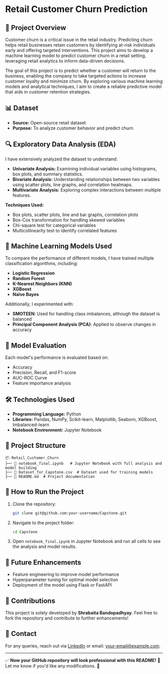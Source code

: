 # Retail Customer Churn Prediction

## 📌 Project Overview
Customer churn is a critical issue in the retail industry. Predicting churn helps retail businesses retain customers by identifying at-risk individuals early and offering targeted interventions. This project aims to develop a machine learning model to predict customer churn in a retail setting, leveraging retail analytics to inform data-driven decisions.

The goal of this project is to predict whether a customer will return to the business, enabling the company to take targeted actions to increase customer loyalty and minimize churn. By exploring various machine learning models and analytical techniques, I aim to create a reliable predictive model that aids in customer retention strategies.

## 📊 Dataset
- **Source:** Open-source retail dataset
- **Purpose:** To analyze customer behavior and predict churn

## 🔍 Exploratory Data Analysis (EDA)
I have extensively analyzed the dataset to understand:
- **Univariate Analysis:** Examining individual variables using histograms, box plots, and summary statistics.
- **Bivariate Analysis:** Understanding relationships between two variables using scatter plots, line graphs, and correlation heatmaps.
- **Multivariate Analysis:** Exploring complex interactions between multiple features.

**Techniques Used:**
- Box plots, scatter plots, line and bar graphs, correlation plots
- Box-Cox transformation for handling skewed variables
- Chi-square test for categorical variables
- Multicollinearity test to identify correlated features

## 🤖 Machine Learning Models Used
To compare the performance of different models, I have trained multiple classification algorithms, including:
- **Logistic Regression**
- **Random Forest**
- **K-Nearest Neighbors (KNN)**
- **XGBoost**
- **Naïve Bayes**

Additionally, I experimented with:
- **SMOTEEN**: Used for handling class imbalances, although the dataset is balanced
- **Principal Component Analysis (PCA)**: Applied to observe changes in accuracy

## 🚀 Model Evaluation
Each model's performance is evaluated based on:
- Accuracy
- Precision, Recall, and F1-score
- AUC-ROC Curve
- Feature importance analysis

## 🛠 Technologies Used
- **Programming Language:** Python
- **Libraries:** Pandas, NumPy, Scikit-learn, Matplotlib, Seaborn, XGBoost, Imbalanced-learn
- **Notebook Environment:** Jupyter Notebook

## 📂 Project Structure
```
📦 Retail_Customer_Churn
├── 📄 notebook_final.ipynb   # Jupyter Notebook with full analysis and model building
├── 📄 Dataset_for_Capstone.csv  # Dataset used for training models
├── 📄 README.md  # Project documentation
```

## 🎯 How to Run the Project
1. Clone the repository:
   ```sh
   git clone git@github.com:your-username/Capstone.git
   ```
2. Navigate to the project folder:
   ```sh
   cd Capstone
   ```
3. Open `notebook_final.ipynb` in Jupyter Notebook and run all cells to see the analysis and model results.

## 🚀 Future Enhancements
- Feature engineering to improve model performance
- Hyperparameter tuning for optimal model selection
- Deployment of the model using Flask or FastAPI

## 🤝 Contributions
This project is solely developed by **Shrabaita Bandopadhyay**. Feel free to fork the repository and contribute to further enhancements!

## 📧 Contact
For any queries, reach out via [LinkedIn](https://www.linkedin.com/in/your-profile) or email: your-email@example.com.

---

✅ **Now your GitHub repository will look professional with this README!** 🎉 Let me know if you'd like any modifications. 🚀

